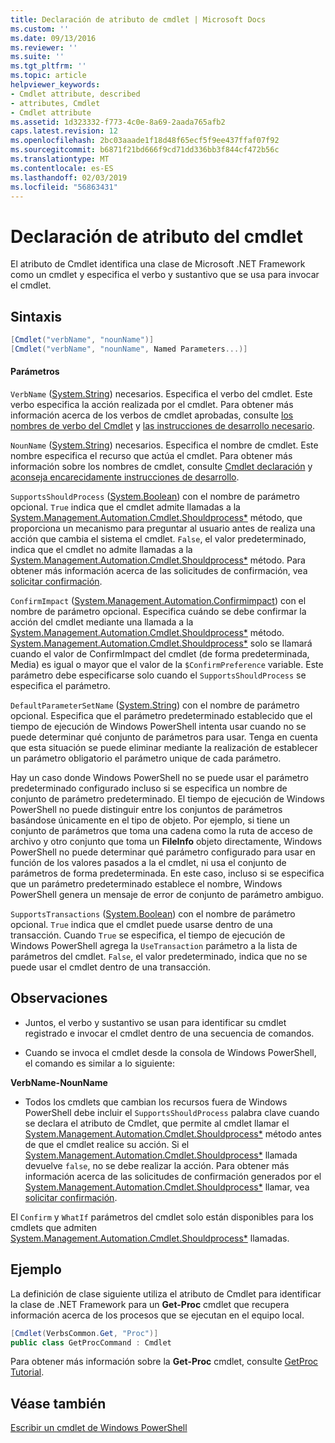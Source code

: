 ```yaml
---
title: Declaración de atributo de cmdlet | Microsoft Docs
ms.custom: ''
ms.date: 09/13/2016
ms.reviewer: ''
ms.suite: ''
ms.tgt_pltfrm: ''
ms.topic: article
helpviewer_keywords:
- Cmdlet attribute, described
- attributes, Cmdlet
- Cmdlet attribute
ms.assetid: 1d323332-f773-4c0e-8a69-2aada765afb2
caps.latest.revision: 12
ms.openlocfilehash: 2bc03aaade1f18d48f65ecf5f9ee437ffaf07f92
ms.sourcegitcommit: b6871f21bd666f9cd71dd336bb3f844cf472b56c
ms.translationtype: MT
ms.contentlocale: es-ES
ms.lasthandoff: 02/03/2019
ms.locfileid: "56863431"
---
```

# <a name="cmdlet-attribute-declaration"></a>Declaración de atributo del cmdlet

El atributo de Cmdlet identifica una clase de Microsoft .NET Framework como un cmdlet y especifica el verbo y sustantivo que se usa para invocar el cmdlet.

## <a name="syntax"></a>Sintaxis

```csharp
[Cmdlet("verbName", "nounName")]
[Cmdlet("verbName", "nounName", Named Parameters...)]
```

#### <a name="parameters"></a>Parámetros

`VerbName` ([System.String](/dotnet/api/System.String)) necesarios. Especifica el verbo del cmdlet. Este verbo especifica la acción realizada por el cmdlet. Para obtener más información acerca de los verbos de cmdlet aprobadas, consulte [los nombres de verbo del Cmdlet](./approved-verbs-for-windows-powershell-commands.md) y [las instrucciones de desarrollo necesario](./required-development-guidelines.md).

`NounName` ([System.String](/dotnet/api/System.String)) necesarios. Especifica el nombre de cmdlet. Este nombre especifica el recurso que actúa el cmdlet. Para obtener más información sobre los nombres de cmdlet, consulte [Cmdlet declaración](./cmdlet-class-declaration.md) y [aconseja encarecidamente instrucciones de desarrollo](./strongly-encouraged-development-guidelines.md).

`SupportsShouldProcess` ([System.Boolean](/dotnet/api/System.Boolean)) con el nombre de parámetro opcional. `True` indica que el cmdlet admite llamadas a la [System.Management.Automation.Cmdlet.Shouldprocess*](/dotnet/api/System.Management.Automation.Cmdlet.ShouldProcess) método, que proporciona un mecanismo para preguntar al usuario antes de realiza una acción que cambia el sistema el cmdlet. `False`, el valor predeterminado, indica que el cmdlet no admite llamadas a la [System.Management.Automation.Cmdlet.Shouldprocess*](/dotnet/api/System.Management.Automation.Cmdlet.ShouldProcess) método. Para obtener más información acerca de las solicitudes de confirmación, vea [solicitar confirmación](./requesting-confirmation-from-cmdlets.md).

`ConfirmImpact` ([System.Management.Automation.Confirmimpact](/dotnet/api/System.Management.Automation.ConfirmImpact)) con el nombre de parámetro opcional. Especifica cuándo se debe confirmar la acción del cmdlet mediante una llamada a la [System.Management.Automation.Cmdlet.Shouldprocess*](/dotnet/api/System.Management.Automation.Cmdlet.ShouldProcess) método. [System.Management.Automation.Cmdlet.Shouldprocess*](/dotnet/api/System.Management.Automation.Cmdlet.ShouldProcess) solo se llamará cuando el valor de ConfirmImpact del cmdlet (de forma predeterminada, Media) es igual o mayor que el valor de la `$ConfirmPreference` variable. Este parámetro debe especificarse solo cuando el `SupportsShouldProcess` se especifica el parámetro.

`DefaultParameterSetName` ([System.String](/dotnet/api/System.String)) con el nombre de parámetro opcional. Especifica que el parámetro predeterminado establecido que el tiempo de ejecución de Windows PowerShell intenta usar cuando no se puede determinar qué conjunto de parámetros para usar. Tenga en cuenta que esta situación se puede eliminar mediante la realización de establecer un parámetro obligatorio el parámetro unique de cada parámetro.

Hay un caso donde Windows PowerShell no se puede usar el parámetro predeterminado configurado incluso si se especifica un nombre de conjunto de parámetro predeterminado. El tiempo de ejecución de Windows PowerShell no puede distinguir entre los conjuntos de parámetros basándose únicamente en el tipo de objeto. Por ejemplo, si tiene un conjunto de parámetros que toma una cadena como la ruta de acceso de archivo y otro conjunto que toma un **FileInfo** objeto directamente, Windows PowerShell no puede determinar qué parámetro configurado para usar en función de los valores pasados a la el cmdlet, ni usa el conjunto de parámetros de forma predeterminada. En este caso, incluso si se especifica que un parámetro predeterminado establece el nombre, Windows PowerShell genera un mensaje de error de conjunto de parámetro ambiguo.

`SupportsTransactions` ([System.Boolean](/dotnet/api/System.Boolean)) con el nombre de parámetro opcional. `True` indica que el cmdlet puede usarse dentro de una transacción. Cuando `True` se especifica, el tiempo de ejecución de Windows PowerShell agrega la `UseTransaction` parámetro a la lista de parámetros del cmdlet. `False`, el valor predeterminado, indica que no se puede usar el cmdlet dentro de una transacción.

## <a name="remarks"></a>Observaciones

- Juntos, el verbo y sustantivo se usan para identificar su cmdlet registrado e invocar el cmdlet dentro de una secuencia de comandos.

- Cuando se invoca el cmdlet desde la consola de Windows PowerShell, el comando es similar a lo siguiente:

**VerbName-NounName**

- Todos los cmdlets que cambian los recursos fuera de Windows PowerShell debe incluir el `SupportsShouldProcess` palabra clave cuando se declara el atributo de Cmdlet, que permite al cmdlet llamar el [System.Management.Automation.Cmdlet.Shouldprocess*](/dotnet/api/System.Management.Automation.Cmdlet.ShouldProcess) método antes de que el cmdlet realice su acción. Si el [System.Management.Automation.Cmdlet.Shouldprocess*](/dotnet/api/System.Management.Automation.Cmdlet.ShouldProcess) llamada devuelve `false`, no se debe realizar la acción. Para obtener más información acerca de las solicitudes de confirmación generados por el [System.Management.Automation.Cmdlet.Shouldprocess*](/dotnet/api/System.Management.Automation.Cmdlet.ShouldProcess) llamar, vea [solicitar confirmación](./requesting-confirmation-from-cmdlets.md).

El `Confirm` y `WhatIf` parámetros del cmdlet solo están disponibles para los cmdlets que admiten [System.Management.Automation.Cmdlet.Shouldprocess*](/dotnet/api/System.Management.Automation.Cmdlet.ShouldProcess) llamadas.

## <a name="example"></a>Ejemplo

La definición de clase siguiente utiliza el atributo de Cmdlet para identificar la clase de .NET Framework para un **Get-Proc** cmdlet que recupera información acerca de los procesos que se ejecutan en el equipo local.

```csharp
[Cmdlet(VerbsCommon.Get, "Proc")]
public class GetProcCommand : Cmdlet
```

Para obtener más información sobre la **Get-Proc** cmdlet, consulte [GetProc Tutorial](./getproc-tutorial.md).

## <a name="see-also"></a>Véase también

[Escribir un cmdlet de Windows PowerShell](./writing-a-windows-powershell-cmdlet.md)
